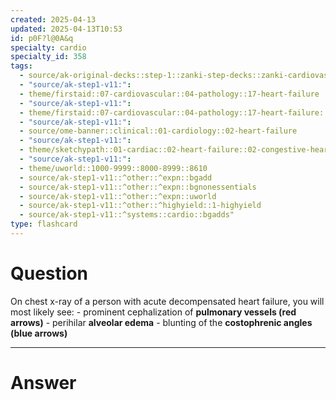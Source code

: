 ```yaml
---
created: 2025-04-13
updated: 2025-04-13T10:53
id: p0F?l@0A&q
specialty: cardio
specialty_id: 358
tags:
  - source/ak-original-decks::step-1::zanki-step-decks::zanki-cardiovascular::cardio-pathology
  - "source/ak-step1-v11:": 
  - theme/firstaid::07-cardiovascular::04-pathology::17-heart-failure
  - "source/ak-step1-v11:": 
  - theme/firstaid::07-cardiovascular::04-pathology::17-heart-failure::acute-decompensated-heart-failure
  - "source/ak-step1-v11:": 
  - source/ome-banner::clinical::01-cardiology::02-heart-failure
  - "source/ak-step1-v11:": 
  - theme/sketchypath::01-cardiac::02-heart-failure::02-congestive-heart-failure---clinical-manifestations
  - "source/ak-step1-v11:": 
  - theme/uworld::1000-9999::8000-8999::8610
  - source/ak-step1-v11::^other::^expn::bgadd
  - source/ak-step1-v11::^other::^expn::bgnonessentials
  - source/ak-step1-v11::^other::^expn::uworld
  - source/ak-step1-v11::^other::^highyield::1-highyield
  - source/ak-step1-v11::^systems::cardio::bgadds"
type: flashcard
---
```


# Question
On chest x-ray of a person with acute decompensated heart failure, you will most likely see:   - prominent cephalization of **pulmonary vessels (red arrows)** - perihilar **alveolar edema** - blunting of the **costophrenic angles (blue arrows)**

---

# Answer

